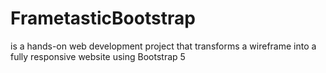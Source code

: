 # FrametasticBootstrap
is a hands-on web development project that transforms a wireframe into a fully responsive website using Bootstrap 5
